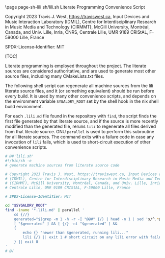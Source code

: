 \page page-sh-lili sh/lili.sh Literate Programming Convenience Script

Copyright 2023 Travis J. West, https://traviswest.ca, Input Devices and Music
Interaction Laboratory (IDMIL), Centre for Interdisciplinary Research in Music
Media and Technology (CIRMMT), McGill University, Montréal, Canada, and Univ.
Lille, Inria, CNRS, Centrale Lille, UMR 9189 CRIStAL, F-59000 Lille, France

SPDX-License-Identifier: MIT

[TOC]

Literate programming is employed throughout the project. The literate sources
are considered authoritative, and are used to generate most other source files,
including many CMakeLists.txt files.

The following shell script can regenerate all machine sources from the lili
literate source files, and it (or something equivalent) should be run before
every build. It is used by many other convenience scripts, and depends on the
environment variable `SYGALDRY_ROOT` set by the shell hook in the nix shell
build environment.

For each `.lili.md` file found in the repository with `find`, the script finds
the first file generated by that literate source, and if the source is more
recently modified than the generated file, reruns `lili` to regenerate all
files derived from that literate source. GNU `parallel` is used to perform this
subroutine for all literate sources. The command exits with a failure code in
case any invocation of `lili` fails, which is used to short-circuit execution
of other convenience scripts.

```sh
# @#'lili.sh'
#!/bin/sh -e
# generate machine sources from literate source code

# Copyright 2023 Travis J. West, https://traviswest.ca, Input Devices and Music Interaction Laboratory
# (IDMIL), Centre for Interdisciplinary Research in Music Media and Technology
# (CIRMMT), McGill University, Montréal, Canada, and Univ. Lille, Inria, CNRS,
# Centrale Lille, UMR 9189 CRIStAL, F-59000 Lille, France

# SPDX-License-Identifier: MIT

cd "$SYGALDRY_ROOT"
find -iname '*.lili.md' | parallel '
    cd {//}
    generated="$(grep -m 1 -h -r -I "@@#" {/} | head -n 1 | sed 's/^.*@#.//' | sed 's/.$//')"
    [ "$generated" ] && [ {/} -nt "$generated" ] &&
    {
        echo {} "newer than $generated, running lili..."
        lili {/} || exit 1 # short circuit on any lili error with failure return code
    } || exit 0
'
# @/
```

